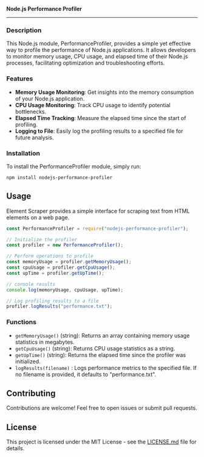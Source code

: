 **Node.js Performance Profiler**

---

### Description

This Node.js module, PerformanceProfiler, provides a simple yet effective way to profile the performance of Node.js applications. It allows developers to monitor memory usage, CPU usage, and elapsed time of their Node.js processes, facilitating optimization and troubleshooting efforts.

### Features

- **Memory Usage Monitoring**: Get insights into the memory consumption of your Node.js application.
- **CPU Usage Monitoring**: Track CPU usage to identify potential bottlenecks.
- **Elapsed Time Tracking**: Measure the elapsed time since the start of profiling.
- **Logging to File**: Easily log the profiling results to a specified file for future analysis.

### Installation

To install the PerformanceProfiler module, simply run:

```
npm install nodejs-performance-profiler
```

## Usage

Element Scraper provides a simple interface for scraping text from HTML elements on a web page.

```javascript
const PerformanceProfiler = require("nodejs-performance-profiler");

// Initialize the profiler
const profiler = new PerformanceProfiler();

// Perform operations to profile
const memoryUsage = profiler.getMemoryUsage();
const cpuUsage = profiler.getCpuUsage();
const upTime = profiler.getUpTime();

// console results
console.log(memoryUsage, cpuUsage, upTime);

// Log profiling results to a file
profiler.logResults("performance.txt");
```

### Functions

- `getMemoryUsage()` (string): Returns an array containing memory usage statistics in megabytes.
- `getCpuUsage()` (string): Returns CPU usage statistics as a string.
- `getUpTime()` (string): Returns the elapsed time since the profiler was initialized.
- `logResults(filename)` : Logs performance metrics to the specified file. If no filename is provided, it defaults to "performance.txt".

## Contributing

Contributions are welcome! Feel free to open issues or submit pull requests.

## License

This project is licensed under the MIT License - see the [LICENSE.md](LICENSE.md) file for details.